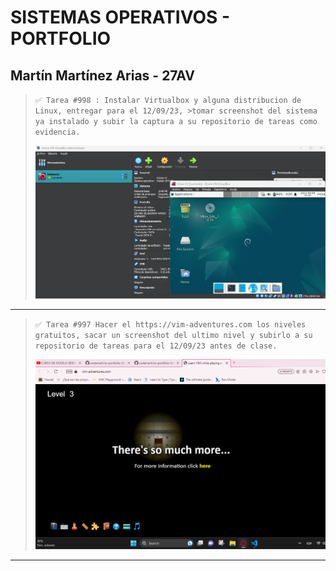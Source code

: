 # SISTEMAS OPERATIVOS - PORTFOLIO
  
## Martín Martínez Arias - 27AV

>`
>✅ Tarea #998 : Instalar Virtualbox y alguna distribucion de Linux, entregar para el 12/09/23, >tomar screenshot del sistema ya instalado y subir la captura a su repositorio de tareas como evidencia.
>`
>
> ![Captura de la distribución ya instalada en VBox.](./images/998.distribucion-instalada.png "Captura de la distribución ya instalada en VBox.")

----

>`
>✅ Tarea #997 Hacer el https://vim-adventures.com los niveles gratuitos, sacar un screenshot del ultimo nivel y subirlo a su repositorio de tareas para el 12/09/23 antes de clase.
>`
>
> ![Captura del nivel final de VIM Adventures.](./images/997.vima-nivel-final.png "Captura del nivel final de VIM Adventures.")

----
